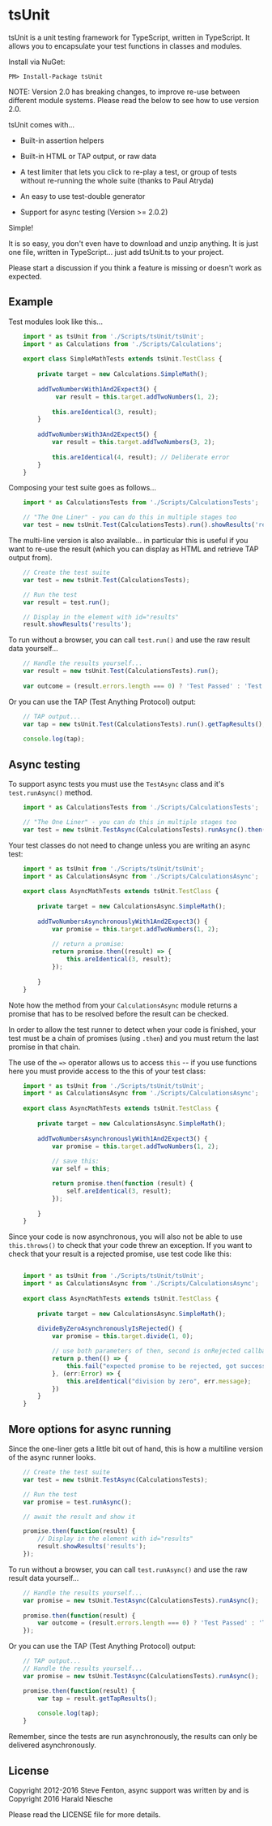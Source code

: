 # tsUnit

tsUnit is a unit testing framework for TypeScript, written in TypeScript. It allows you to encapsulate your test functions in classes and modules.

Install via NuGet:

```PM> Install-Package tsUnit ```

NOTE: Version 2.0 has breaking changes, to improve re-use between different module systems. Please read the below to see how to use version 2.0.

tsUnit comes with...

 - Built-in assertion helpers
 - Built-in HTML or TAP output, or raw data
 - A test limiter that lets you click to re-play a test, or group of tests without re-running the whole suite (thanks to Paul Atryda)
 - An easy to use test-double generator

 - Support for async testing (Version >= 2.0.2)

Simple!

It is so easy, you don't even have to download and unzip anything. It is just one file, written in TypeScript... just add tsUnit.ts to your project.

Please start a discussion if you think a feature is missing or doesn't work as expected.

## Example

Test modules look like this...

```TypeScript
    import * as tsUnit from './Scripts/tsUnit/tsUnit';
    import * as Calculations from './Scripts/Calculations';
	
    export class SimpleMathTests extends tsUnit.TestClass {
	
        private target = new Calculations.SimpleMath();
	
        addTwoNumbersWith1And2Expect3() {
             var result = this.target.addTwoNumbers(1, 2);
	
            this.areIdentical(3, result);
        }
	
        addTwoNumbersWith3And2Expect5() {
            var result = this.target.addTwoNumbers(3, 2);
	
            this.areIdentical(4, result); // Deliberate error
        }
    }
```

Composing your test suite goes as follows...

```TypeScript
    import * as CalculationsTests from './Scripts/CalculationsTests';

    // "The One Liner" - you can do this in multiple stages too
    var test = new tsUnit.Test(CalculationsTests).run().showResults('results');
```

The multi-line version is also available... in particular this is useful if you want to re-use the result (which you can display as HTML and retrieve TAP output from).

```TypeScript
    // Create the test suite
    var test = new tsUnit.Test(CalculationsTests);

    // Run the test
    var result = test.run();

    // Display in the element with id="results"
    result.showResults('results');
```

To run without a browser, you can call ```test.run()``` and use the raw result data yourself...

```TypeScript
    // Handle the results yourself...
    var result = new tsUnit.Test(CalculationsTests).run();
    
    var outcome = (result.errors.length === 0) ? 'Test Passed' : 'Test Failed';
```

Or you can use the TAP (Test Anything Protocol) output:

```TypeScript
    // TAP output...
    var tap = new tsUnit.Test(CalculationsTests).run().getTapResults();
    
    console.log(tap);
```
## Async testing

To support async tests you must use the ```TestAsync``` class and it's ```test.runAsync()``` method.

```TypeScript
    import * as CalculationsTests from './Scripts/CalculationsTests';

    // "The One Liner" - you can do this in multiple stages too
    var test = new tsUnit.TestAsync(CalculationsTests).runAsync().then((result) => result.showResults('results'));
```
Your test classes do not need to change unless you are writing an async test:

```TypeScript
    import * as tsUnit from './Scripts/tsUnit/tsUnit';
    import * as CalculationsAsync from './Scripts/CalculationsAsync';
	
    export class AsyncMathTests extends tsUnit.TestClass {
	
        private target = new CalculationsAsync.SimpleMath();
	
        addTwoNumbersAsynchronouslyWith1And2Expect3() {
            var promise = this.target.addTwoNumbers(1, 2);
	
            // return a promise:
            return promise.then((result) => {
                this.areIdentical(3, result);
            });
            
        }
    }
```

Note how the method from your ```CalculationsAsync``` module returns a promise 
that has to  be resolved before the result can be checked. 

In order to allow the test runner to detect when your code is finished, your 
test must be a chain of  promises (using ```.then```) and you must 
return the last promise in that chain.

The use of the ```=>``` operator allows us to access ```this``` -- if you use 
functions here you must provide access to the this of your test class:

```TypeScript
    import * as tsUnit from './Scripts/tsUnit/tsUnit';
    import * as CalculationsAsync from './Scripts/CalculationsAsync';
	
    export class AsyncMathTests extends tsUnit.TestClass {
	
        private target = new CalculationsAsync.SimpleMath();
	
        addTwoNumbersAsynchronouslyWith1And2Expect3() {
            var promise = this.target.addTwoNumbers(1, 2);
	
            // save this:
            var self = this;

            return promise.then(function (result) {
                self.areIdentical(3, result);
            });
            
        }
    }
```

Since your code is now asynchronous, you will also not be able to use 
```this.throws()``` to check that your code threw an exception. If you 
want to check that your result is a rejected promise, use test
code like this:

```TypeScript

    import * as tsUnit from './Scripts/tsUnit/tsUnit';
    import * as CalculationsAsync from './Scripts/CalculationsAsync';
	
    export class AsyncMathTests extends tsUnit.TestClass {
	
        private target = new CalculationsAsync.SimpleMath();
	
        divideByZeroAsynchronouslyIsRejected() {
            var promise = this.target.divide(1, 0);

            // use both parameters of then, second is onRejected callback:
            return p.then(() => {
                this.fail("expected promise to be rejected, got success");
            }, (err:Error) => {
                this.areIdentical("division by zero", err.message);
            })
        }
    }
```

## More options for async running

Since the one-liner gets a little bit out of hand, this is how a multiline version 
of the async runner looks.

```TypeScript
    // Create the test suite
    var test = new tsUnit.TestAsync(CalculationsTests);

    // Run the test
    var promise = test.runAsync();

    // await the result and show it

    promise.then(function(result) {
        // Display in the element with id="results"
        result.showResults('results');
    });
```

To run without a browser, you can call ```test.runAsync()``` and use the raw result data yourself...

```TypeScript
    // Handle the results yourself...
    var promise = new tsUnit.TestAsync(CalculationsTests).runAsync();
    
    promise.then(function(result) {
        var outcome = (result.errors.length === 0) ? 'Test Passed' : 'Test Failed';
    });
```

Or you can use the TAP (Test Anything Protocol) output:

```TypeScript
    // TAP output...
    // Handle the results yourself...
    var promise = new tsUnit.TestAsync(CalculationsTests).runAsync();

    promise.then(function(result) {
        var tap = result.getTapResults();
    
        console.log(tap);
    }
```

Remember, since the tests are run asynchronously, the results can only be
delivered asynchronously.

## License

   Copyright 2012-2016 Steve Fenton, async support was written by and is Copyright 2016 Harald Niesche

   Please read the LICENSE file for more details.
